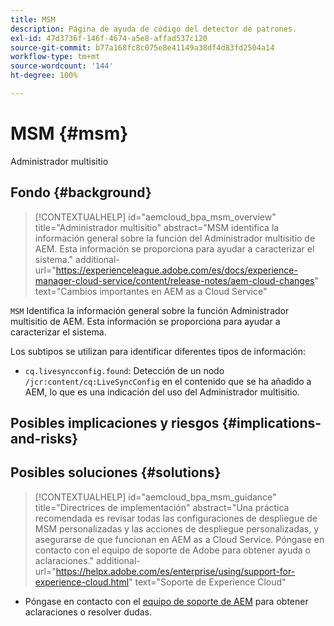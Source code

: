 ```yaml
---
title: MSM
description: Página de ayuda de código del detector de patrones.
exl-id: 47d3736f-146f-4674-a5e8-affad537c120
source-git-commit: b77a168fc8c075e8e41149a38df4d83fd2504a14
workflow-type: tm+mt
source-wordcount: '144'
ht-degree: 100%

---
```


# MSM {#msm}

Administrador multisitio

## Fondo {#background}

>[!CONTEXTUALHELP]
>id="aemcloud_bpa_msm_overview"
>title="Administrador multisitio"
>abstract="MSM identifica la información general sobre la función del Administrador multisitio de AEM. Esta información se proporciona para ayudar a caracterizar el sistema."
>additional-url="https://experienceleague.adobe.com/es/docs/experience-manager-cloud-service/content/release-notes/aem-cloud-changes" text="Cambios importantes en AEM as a Cloud Service"

`MSM` Identifica la información general sobre la función Administrador multisitio de AEM. Esta información se proporciona para ayudar a caracterizar el sistema.

Los subtipos se utilizan para identificar diferentes tipos de información:

* `cq.livesyncconfig.found`: Detección de un nodo `/jcr:content/cq:LiveSyncConfig` en el contenido que se ha añadido a AEM, lo que es una indicación del uso del Administrador multisitio.

## Posibles implicaciones y riesgos {#implications-and-risks}


## Posibles soluciones {#solutions}

>[!CONTEXTUALHELP]
>id="aemcloud_bpa_msm_guidance"
>title="Directrices de implementación"
>abstract="Una práctica recomendada es revisar todas las configuraciones de despliegue de MSM personalizadas y las acciones de despliegue personalizadas, y asegurarse de que funcionan en AEM as a Cloud Service. Póngase en contacto con el equipo de soporte de Adobe para obtener ayuda o aclaraciones."
>additional-url="https://helpx.adobe.com/es/enterprise/using/support-for-experience-cloud.html" text="Soporte de Experience Cloud"

* Póngase en contacto con el [equipo de soporte de AEM](https://helpx.adobe.com/es/enterprise/using/support-for-experience-cloud.html) para obtener aclaraciones o resolver dudas.
